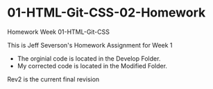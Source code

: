 # 01-HTML-Git-CSS-02-Homework
Homework Week 01-HTML-Git-CSS

This is Jeff Severson's Homework Assignment for Week 1

- The orginial code is located in the Develop Folder.
- My corrected code is located in the Modified Folder.

Rev2 is the current final revision
